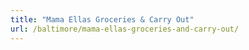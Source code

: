 ```yaml
---
title: "Mama Ellas Groceries & Carry Out"
url: /baltimore/mama-ellas-groceries-and-carry-out/
---
```

